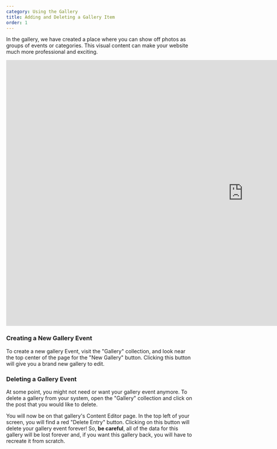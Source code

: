 ```yaml
---
category: Using the Gallery
title: Adding and Deleting a Gallery Item
order: 1
---
```

In the gallery, we have created a place where you can show off photos as groups of events or categories. This visual content can make your website much more professional and exciting.

<iframe width="1280" height="720" src="https://www.youtube.com/embed/8w9-cxl7Iyk" frameborder="0" allow="accelerometer; autoplay; clipboard-write; encrypted-media; gyroscope; picture-in-picture" allowfullscreen></iframe>

### Creating a New Gallery Event

To create a new gallery Event, visit the "Gallery" collection, and look near the top center of the page for the "New Gallery" button. Clicking this button will give you a brand new gallery to edit.

### Deleting a Gallery Event

At some point, you might not need or want your gallery event anymore. To delete a gallery from your system, open the "Gallery" collection and click on the post that you would like to delete.

You will now be on that gallery's Content Editor page. In the top left of your screen, you will find a red "Delete Entry" button. Clicking on this button will delete your gallery event forever! So, **be careful**, all of the data for this gallery will be lost forever and, if you want this gallery back, you will have to recreate it from scratch.